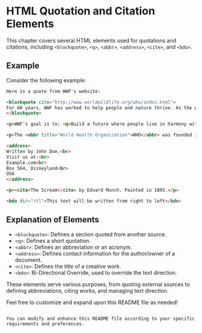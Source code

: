 # HTML Quotation and Citation Elements

This chapter covers several HTML elements used for quotations and citations, including `<blockquote>`, `<q>`, `<abbr>`, `<address>`, `<cite>`, and `<bdo>`.

## Example

Consider the following example:

```html
Here is a quote from WWF's website:

<blockquote cite="http://www.worldwildlife.org/who/index.html">
For 60 years, WWF has worked to help people and nature thrive. As the world's leading conservation organization, WWF works in nearly 100 countries. At every level, we collaborate with people around the world to develop and deliver innovative solutions that protect communities, wildlife, and the places in which they live.
</blockquote>

<p>WWF's goal is to: <q>Build a future where people live in harmony with nature.</q></p>

<p>The <abbr title="World Health Organization">WHO</abbr> was founded in 1948.</p>

<address>
Written by John Doe.<br>
Visit us at:<br>
Example.com<br>
Box 564, Disneyland<br>
USA
</address>

<p><cite>The Scream</cite> by Edvard Munch. Painted in 1893.</p>

<bdo dir="rtl">This text will be written from right to left</bdo>
```

## Explanation of Elements

- `<blockquote>`: Defines a section quoted from another source.
- `<q>`: Defines a short quotation.
- `<abbr>`: Defines an abbreviation or an acronym.
- `<address>`: Defines contact information for the author/owner of a document.
- `<cite>`: Defines the title of a creative work.
- `<bdo>`: Bi-Directional Override, used to override the text direction.

These elements serve various purposes, from quoting external sources to defining abbreviations, citing works, and managing text direction.

Feel free to customize and expand upon this README file as needed!
```

You can modify and enhance this README file according to your specific requirements and preferences.
